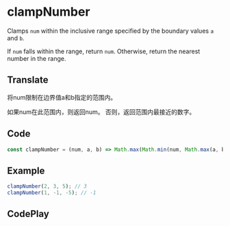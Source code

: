 # clampNumber

Clamps `num` within the inclusive range specified by the boundary values `a` and `b`.

If `num` falls within the range, return `num`.
Otherwise, return the nearest number in the range.

## Translate

将num限制在边界值a和b指定的范围内。

如果num在此范围内，则返回num。
否则，返回范围内最接近的数字。

## Code

```js
const clampNumber = (num, a, b) => Math.max(Math.min(num, Math.max(a, b)), Math.min(a, b));
```

## Example

```js
clampNumber(2, 3, 5); // 3
clampNumber(1, -1, -5); // -1
```

## CodePlay

<template>
  <code-play codeplay-id="" />
</template>
